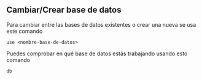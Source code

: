 ## Cambiar/Crear base de datos

Para cambiar entre las bases de datos existentes o crear una nueva se usa este comando

```
use <nombre-base-de-datos>
```

Puedes comprobar en qué base de datos estás trabajando usando esto comando

```
db
```
